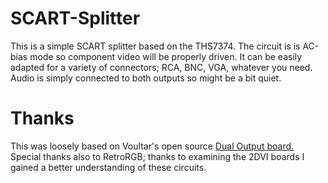 # SCART-Splitter
This is a simple SCART splitter based on the THS7374.
The circuit is is AC-bias mode so component video will be properly driven. It can be easily adapted for a variety of connectors; RCA, BNC, VGA, whatever you need.
Audio is simply connected to both outputs so might be a bit quiet.

# Thanks
This was loosely based on Voultar's open source [Dual Output board.](https://oshpark.com/shared_projects/6o0jvLnD)
Special thanks also to RetroRGB; thanks to examining the 2DVI boards I gained a better understanding of these circuits.